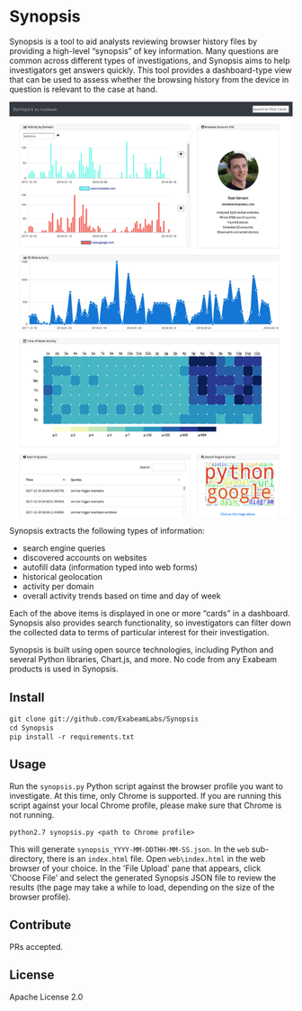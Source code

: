 # Synopsis

Synopsis is a tool to aid analysts reviewing browser history files by providing
a high-level “synopsis” of key information. Many questions are common across
different types of investigations, and Synopsis aims to help investigators get
answers quickly. This tool provides a dashboard-type view that can be used to
assess whether the browsing history from the device in question is relevant to
the case at hand.

<img src="web/synopsis_screenshot.png"/>

Synopsis extracts the following types of information:
-	search engine queries
-	discovered accounts on websites
-	autofill data (information typed into web forms)
-	historical geolocation
-	activity per domain
-	overall activity trends based on time and day of week

Each of the above items is displayed in one or more “cards” in a dashboard.
Synopsis also provides search functionality, so investigators can filter down
the collected data to terms of particular interest for their investigation.

Synopsis is built using open source technologies, including Python and several
Python libraries, Chart.js, and more. No code from any Exabeam products is used
in Synopsis.


## Install

```
git clone git://github.com/ExabeamLabs/Synopsis
cd Synopsis
pip install -r requirements.txt
```

## Usage

Run the `synopsis.py` Python script against the browser profile you want to
investigate. At this time, only Chrome is supported. If you are running this
script against your local Chrome profile, please make sure that Chrome is not
running.

```
python2.7 synopsis.py <path to Chrome profile>
```

This will generate `synopsis_YYYY-MM-DDTHH-MM-SS.json`. In the `web` sub-directory,
there is an `index.html` file. Open `web\index.html` in the web browser
of your choice. In the 'File Upload' pane that appears, click 'Choose File' and select
the generated Synopsis JSON file to review the results (the page may take a while to
load, depending on the size of the browser profile).

## Contribute

PRs accepted.

## License

Apache License 2.0
